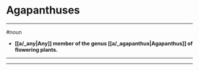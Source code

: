 # Agapanthuses
---
#noun
- **[[a/_any|Any]] member of the genus [[a/_agapanthus|Agapanthus]] of flowering plants.**
---
---
